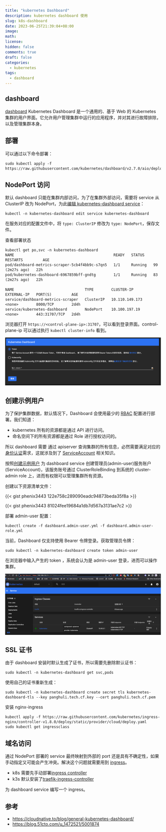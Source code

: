 ```yaml
---
title: "kubernetes Dashboard"
description: kubernetes dashboard 使用
slug: k8s-dashboard
date: 2023-06-25T21:39:04+08:00
image:
math:
license:
hidden: false
comments: true
draft: false
categories:
  - kubernetes
tags:
  - dashboard
---
```


## dashboard

[dashboard](https://github.com/kubernetes/dashboard) Kubernetes Dashboard 是一个通用的、基于 Web 的 Kubernetes 集群的用户界面。它允许用户管理集群中运行的应用程序，并对其进行故障排除，以及管理集群本身。

## 部署

可以通过以下命令部署：

```shell
sudo kubectl apply -f https://raw.githubusercontent.com/kubernetes/dashboard/v2.7.0/aio/deploy/recommended.yaml
```

## NodePort 访问

默认 dashboard 只能在集群内部访问，为了在集群外部访问，需要将 service 从 ClusterIP 改为 NodePort，为此[编辑 kubernetes-dashboard service](https://github.com/kubernetes/dashboard/blob/master/docs/user/accessing-dashboard/README.md#nodeport)：

```shell
kubectl -n kubernetes-dashboard edit service kubernetes-dashboard
```

在服务对应的配置文件中，将 `type: ClusterIP` 修改为 `type: NodePort`，保存文件。

查看部署状态

```shell
kubectl get po,svc -n kubernetes-dashboard
NAME                                             READY   STATUS    RESTARTS         AGE
pod/dashboard-metrics-scraper-5cb4f4bb9c-s7qn5   1/1     Running   99 (2m27s ago)   22h
pod/kubernetes-dashboard-6967859bff-gndtg        1/1     Running   83 (2m27s ago)   22h

NAME                                TYPE        CLUSTER-IP       EXTERNAL-IP   PORT(S)         AGE
service/dashboard-metrics-scraper   ClusterIP   10.110.149.173   <none>        8000/TCP        2d4h
service/kubernetes-dashboard        NodePort    10.100.197.19    <none>        443:31707/TCP   2d4h
```

浏览器打开 `https://<control-plane-ip>:31707`，可以看到登录界面。control-plane-ip 可以通过执行 `kubectl cluster-info` 看到。

![dashboard login](images/token.png)

## 创建示例用户

为了保护集群数据，默认情况下，Dashboard 会使用最少的 [RBAC](https://kubernetes.io/zh-cn/docs/reference/access-authn-authz/rbac/) 配置进行部署。我们知道：

- kubernetes 所有的资源都是通过 API 进行访问。
- 命名空间下的所有资源都是通过 Role 进行授权访问的。

所以 dashboard 需要 通过 apiserver 查询集群的所有信息，必然需要满足对应的[身份认证](https://kubernetes.io/zh-cn/docs/reference/access-authn-authz/authentication/)需求，这就涉及到了 [ServiceAccount](https://kubernetes.io/zh-cn/docs/reference/access-authn-authz/service-accounts-admin/) 相关知识。

按照[创建示例用户](https://github.com/kubernetes/dashboard/blob/master/docs/user/access-control/creating-sample-user.md) 为 dashboard service 创建管理员(admin-user)服务账户(ServiceAccount)，该服务账号通过 ClusterRoleBinding 到系统的 cluster-admin role 上，进而有权限可以管理集群所有资源。

创建以下资源清单文件：

{{< gist phenix3443 122e758c289090eadc94873beda35f8a >}}

{{< gist phenix3443 81024fee19684a1db7d567a3131ae7c2 >}}

部署 admin-user 配置：

```shell
kubectl create -f dashboard.admin-user.yml -f dashboard.admin-user-role.yml
```

当前，Dashboard 仅支持使用 Bearer 令牌登录。获取管理员令牌：

```shell
sudo kubectl -n kubernetes-dashboard create token admin-user
```

在浏览器中输入产生的 token ，系统会认为是 admin-user 登录，进而可以操作集群。

![cluster info](images/cluster-info.png)

## SSL 证书

由于 dashboard 安装时默认生成了证书，所以需要先删除默认证书：

```shell
sudo kubectl -n kubernetes-dashboard get svc,pods
```

使用自己的证书重新生成：

```shell
sudo kubectl -n kubernetes-dashboard create secret tls kubernetes-dashboard-tls --key panghuli.tech.cf.key --cert panghuli.tech.cf.pem
```

安装 nginx-ingress

```shell
kubectl apply -f https://raw.githubusercontent.com/kubernetes/ingress-nginx/controller-v1.8.0/deploy/static/provider/cloud/deploy.yaml
sudo kubectl get ingressclass
```

## 域名访问

通过 NodePort 部署的 service 最终映射到外部的 port 还是具有不确定性，如果手动指定又可能会产生冲突。解决这个问题就需要用到 [ingress](https://kubernetes.io/zh-cn/docs/concepts/services-networking/ingress/)。

- k8s 需要先手动部署[ingress controller](https://kubernetes.io/zh-cn/docs/concepts/services-networking/ingress-controllers/)
- k3s 默认安装了[traefik-ingress-controller](https://docs.k3s.io/zh/networking#traefik-ingress-controller)

为 dashboard service 编写一个 ingress。

## 参考

- https://cloudnative.to/blog/general-kubernetes-dashboard/
- https://blog.51cto.com/u_1472521/5001874
